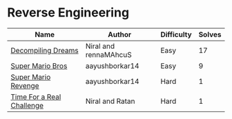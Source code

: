 # Reverse Engineering

| Name                                       | Author         | Difficulty | Solves |
| ------------------------------------------ | -------------- | ---------- | ------ |
| [Decompiling Dreams](decompiling-dreams)    | Niral and  rennaMAhcuS | Easy | 17  |
| [Super Mario Bros](super-mario-bros)       | aayushborkar14 | Easy       | 9      |
| [Super Mario Revenge](super-mario-revenge) | aayushborkar14 | Hard       | 1      |
| [Time For a Real Challenge](time-for-a-real-challenge)  | Niral and Ratan               | Hard        | 1     |

